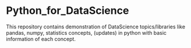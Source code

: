 # Python_for_DataScience
This repository contains demonstration of DataScience topics/libraries like pandas, numpy, statistics concepts, (updates) in python with basic information of each concept. 
